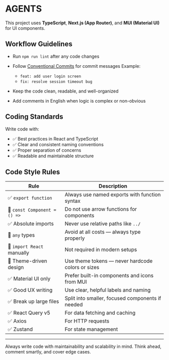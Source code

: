 # AGENTS

This project uses **TypeScript**, **Next.js (App Router)**, and **MUI (Material UI)** for UI components.

## Workflow Guidelines

- Run `npm run lint` after any code changes
- Follow [Conventional Commits](https://www.conventionalcommits.org/en/v1.0.0/) for commit messages
  Example:
  - `feat: add user login screen`
  - `fix: resolve session timeout bug`

- Keep the code clean, readable, and well-organized
- Add comments in English when logic is complex or non-obvious

## Coding Standards

Write code with:

- ✅ Best practices in React and TypeScript
- ✅ Clear and consistent naming conventions
- ✅ Proper separation of concerns
- ✅ Readable and maintainable structure

## Code Style Rules

| Rule                         | Description                                       |
| ---------------------------- | ------------------------------------------------- |
| ✅ `export function`         | Always use named exports with function syntax     |
| 🚫 `const Component = () =>` | Do not use arrow functions for components         |
| ✅ Absolute imports          | Never use relative paths like `../`               |
| 🚫 `any` types               | Avoid at all costs — always type properly         |
| 🚫 `import React` manually   | Not required in modern setups                     |
| 🎨 Theme-driven design       | Use theme tokens — never hardcode colors or sizes |
| ✅ Material UI only          | Prefer built-in components and icons from MUI     |
| ✅ Good UX writing           | Use clear, helpful labels and naming              |
| ✅ Break up large files      | Split into smaller, focused components if needed  |
| ✅ React Query v5            | For data fetching and caching                     |
| ✅ Axios                     | For HTTP requests                                 |
| ✅ Zustand                   | For state management                              |

---

Always write code with maintainability and scalability in mind. Think ahead, comment smartly, and cover edge cases.
